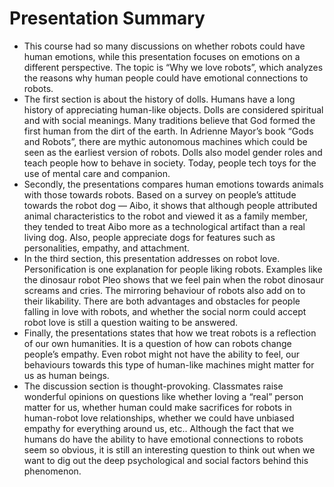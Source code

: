 # Presentation Summary #
- This course had so many discussions on whether robots could have human emotions, while this presentation focuses on emotions on a different perspective. The topic is “Why we love robots”, which analyzes the reasons why human people could have emotional connections to robots. 
- The first section is about the history of dolls. Humans have a long history of appreciating human-like objects. Dolls are considered spiritual and with social meanings. Many traditions believe that God formed the first human from the dirt of the earth. In Adrienne Mayor’s book “Gods and Robots”, there are mythic autonomous machines which could be seen as the earliest version of robots. Dolls also model gender roles and teach people how to behave in society. Today, people tech toys for the use of mental care and companion. 
- Secondly, the presentations compares human emotions towards animals with those towards robots. Based on a survey on people’s attitude towards the robot dog — Aibo, it shows that although people attributed animal characteristics to the robot and viewed it as a family member, they tended to treat Aibo more as a technological artifact than a real living dog. Also, people appreciate dogs for features such as personalities, empathy, and attachment.
- In the third section, this presentation addresses on robot love. Personification is one explanation for people liking robots. Examples like the dinosaur robot Pleo shows that we feel pain when the robot dinosaur screams and cries. The mirroring behaviour of robots also add on to their likability. There are both advantages and obstacles for people falling in love with robots, and whether the social norm could accept robot love is still a question waiting to be answered. 
- Finally, the presentations states that how we treat robots is a reflection of our own humanities. It is a question of how can robots change people’s empathy. Even robot might not have the ability to feel, our behaviours towards this type of human-like machines might matter for us as human beings. 
- The discussion section is thought-provoking. Classmates raise wonderful opinions on questions like whether loving a “real” person matter for us, whether human could make sacrifices for robots in human-robot love relationships, whether we could have unbiased empathy for everything around us, etc.. Although the fact that we humans do have the ability to have emotional connections to robots seem so obvious, it is still an interesting question to think out when we want to dig out the deep psychological and social factors behind this phenomenon. 
